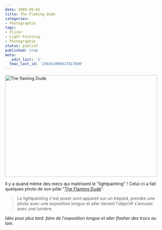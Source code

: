 ```yaml
---
date: 2009-09-02
title: The Flaming dude
categories:
- Photographie
tags:
- Flickr
- Light Painting
- Photographie
status: publish
published: true
meta:
  _edit_last: '1'
  tmac_last_id: '256453900817817600'
---
```

<img class="alignnone size-medium wp-image-1399" title="The flaming Dude" src="https://dlgjp9x71cipk.cloudfront.net/2009/09/theflamingdude1-500x334.png" alt="The flaming Dude" width="500" height="334" />

Il y a quand même des mecs qui maitrisent le "lightpainting" !
Celui-ci a fait quelques photo de son pôte "<a title="Galerie Flickr The Flaming Dude" href="https://www.flickr.com/photos/opdendries/sets/72157622017356219/">The Flaming Dude</a>".
<blockquote>Le lightpainting c'est poser sont appareil sur un trépied, prendre une photo avec une exposition longue et aller devant l'objectif s'amuser avec une lumière.</blockquote>
<em>Idée pour plus tard: faire de l'exposition longue et aller flasher des trucs au loin.</em>
